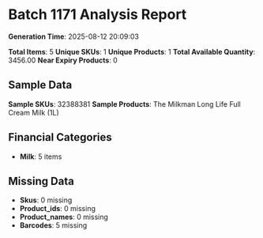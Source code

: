 # Batch 1171 Analysis Report

**Generation Time**: 2025-08-12 20:09:03

**Total Items**: 5
**Unique SKUs**: 1
**Unique Products**: 1
**Total Available Quantity**: 3456.00
**Near Expiry Products**: 0

## Sample Data
**Sample SKUs**: 32388381
**Sample Products**: The Milkman Long Life Full Cream Milk (1L)

## Financial Categories
- **Milk**: 5 items

## Missing Data
- **Skus**: 0 missing
- **Product_ids**: 0 missing
- **Product_names**: 0 missing
- **Barcodes**: 5 missing
